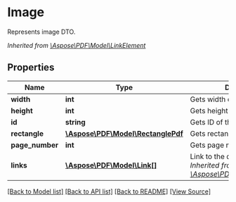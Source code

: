 ﻿# Image
Represents image DTO.

*Inherited from [\Aspose\PDF\Model\LinkElement](LinkElement.md)*
## Properties
Name | Type | Description | Notes
------------ | ------------- | ------------- | -------------
**width** | **int** | Gets width of the image. | 
**height** | **int** | Gets height of the image. | 
**id** | **string** | Gets ID of the image. | [optional]
**rectangle** | [**\Aspose\PDF\Model\RectanglePdf**](RectanglePdf.md) | Gets rectangle of the image. | [optional]
**page_number** | **int** | Gets page number. | 
**links** | [**\Aspose\PDF\Model\Link[]**](Link.md) | Link to the document.<br />*Inherited from [\Aspose\PDF\Model\LinkElement](LinkElement.md)* | [optional]

[[Back to Model list]](../README.md#documentation-for-models) [[Back to API list]](../README.md#documentation-for-api-endpoints) [[Back to README]](../README.md) [[View Source]](../src/Aspose/PDF/Model/Image.php)


